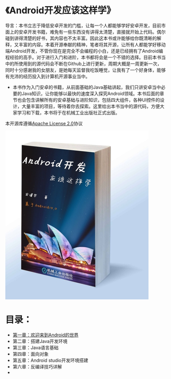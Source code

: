 # 《Android开发应该这样学》

导言：本书立志于降低安卓开发的门槛，让每一个人都能够学好安卓开发，目前市面上的安卓开发书籍，难免有一些东西没有讲得太清楚，直接就开始上代码。偶尔碰到讲得清楚的好书，其内容也不太丰富。因此这本书或许能够给你既清晰的解释，又丰富的内容。本着开源奉献的精神，笔者将其开源，让所有人都能学好移动端Android开发，不管你现在是完全不会编程的小白，还是已经拥有了Android编程经验的高手。对于进行入门和进阶，本书都将会是一个不错的选择。目前本书当中的所使用到的源代码会不断在Github上进行更新，周期大概是一周更新一次，同时十分感谢我的女朋友，是她每天监督我吃饭睡觉，让我有了一个好身体，能够有充沛的经历投入到计算机开源事业当中。

* 本书作为入门安卓的书籍，从前面基础的Java基础讲起，我们只讲安卓当中必要的Java知识，让你能够以最快的速度深入探究Android领域。本书后面的章节也会包含讲解所有的安卓基础与进阶知识，包括四大组件，各种UI控件的设计，大量丰富的项目，等待着你去探索。这里给出本书当中的源代码，方便大家学习和下载，本书将于在机械工业出版社正式出版。

本开源库遵循[Apache License 2.0](https://github.com/Geeksongs/Android-Handbook-The-best-way-to-learn-Android/blob/master/LICENSE)协议

![image](https://github.com/Geeksongs/Android-Handbook-The-best-way-to-learn-Android/blob/master/cover.jpg)

# 目录：
* [第一章：欢迎来到Android的世界](https://github.com/Geeksongs/Android-Handbook-The-best-way-to-learn-Android/tree/master/chapter_1)
* 第二章：搭建Java开发环境
* 第三章：Java语言基础
* 第四章：面向对象
* 第五章：Android studio开发环境搭建
* 第六章：反编译技巧详解
*
